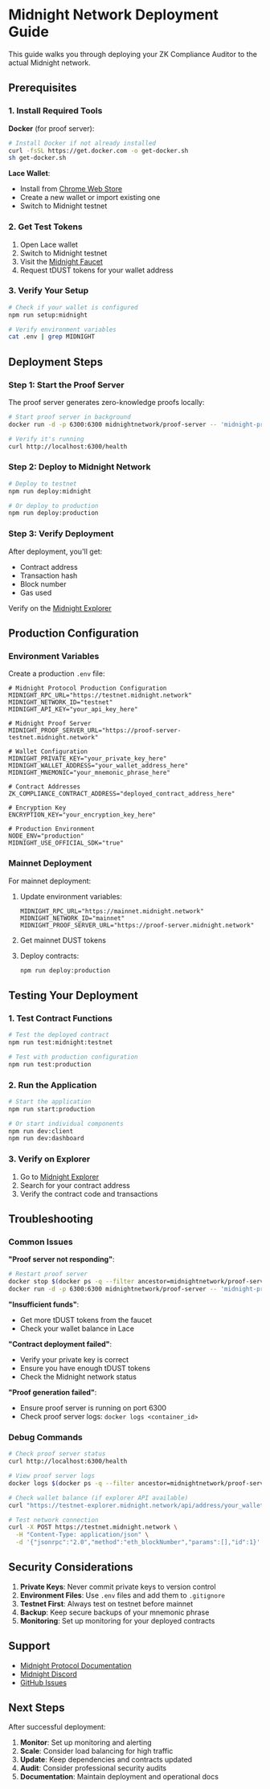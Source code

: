 # Midnight Network Deployment Guide

This guide walks you through deploying your ZK Compliance Auditor to the actual Midnight network.

## Prerequisites

### 1. Install Required Tools

**Docker** (for proof server):
```bash
# Install Docker if not already installed
curl -fsSL https://get.docker.com -o get-docker.sh
sh get-docker.sh
```

**Lace Wallet**:
- Install from [Chrome Web Store](https://chrome.google.com/webstore)
- Create a new wallet or import existing one
- Switch to Midnight testnet

### 2. Get Test Tokens

1. Open Lace wallet
2. Switch to Midnight testnet
3. Visit the [Midnight Faucet](https://testnet-faucet.midnight.network)
4. Request tDUST tokens for your wallet address

### 3. Verify Your Setup

```bash
# Check if your wallet is configured
npm run setup:midnight

# Verify environment variables
cat .env | grep MIDNIGHT
```

## Deployment Steps

### Step 1: Start the Proof Server

The proof server generates zero-knowledge proofs locally:

```bash
# Start proof server in background
docker run -d -p 6300:6300 midnightnetwork/proof-server -- 'midnight-proof-server --network testnet'

# Verify it's running
curl http://localhost:6300/health
```

### Step 2: Deploy to Midnight Network

```bash
# Deploy to testnet
npm run deploy:midnight

# Or deploy to production
npm run deploy:production
```

### Step 3: Verify Deployment

After deployment, you'll get:
- Contract address
- Transaction hash
- Block number
- Gas used

Verify on the [Midnight Explorer](https://testnet-explorer.midnight.network)

## Production Configuration

### Environment Variables

Create a production `.env` file:

```env
# Midnight Protocol Production Configuration
MIDNIGHT_RPC_URL="https://testnet.midnight.network"
MIDNIGHT_NETWORK_ID="testnet"
MIDNIGHT_API_KEY="your_api_key_here"

# Midnight Proof Server
MIDNIGHT_PROOF_SERVER_URL="https://proof-server-testnet.midnight.network"

# Wallet Configuration
MIDNIGHT_PRIVATE_KEY="your_private_key_here"
MIDNIGHT_WALLET_ADDRESS="your_wallet_address_here"
MIDNIGHT_MNEMONIC="your_mnemonic_phrase_here"

# Contract Addresses
ZK_COMPLIANCE_CONTRACT_ADDRESS="deployed_contract_address_here"

# Encryption Key
ENCRYPTION_KEY="your_encryption_key_here"

# Production Environment
NODE_ENV="production"
MIDNIGHT_USE_OFFICIAL_SDK="true"
```

### Mainnet Deployment

For mainnet deployment:

1. Update environment variables:
   ```env
   MIDNIGHT_RPC_URL="https://mainnet.midnight.network"
   MIDNIGHT_NETWORK_ID="mainnet"
   MIDNIGHT_PROOF_SERVER_URL="https://proof-server.midnight.network"
   ```

2. Get mainnet DUST tokens
3. Deploy contracts:
   ```bash
   npm run deploy:production
   ```

## Testing Your Deployment

### 1. Test Contract Functions

```bash
# Test the deployed contract
npm run test:midnight:testnet

# Test with production configuration
npm run test:production
```

### 2. Run the Application

```bash
# Start the application
npm run start:production

# Or start individual components
npm run dev:client
npm run dev:dashboard
```

### 3. Verify on Explorer

1. Go to [Midnight Explorer](https://testnet-explorer.midnight.network)
2. Search for your contract address
3. Verify the contract code and transactions

## Troubleshooting

### Common Issues

**"Proof server not responding"**:
```bash
# Restart proof server
docker stop $(docker ps -q --filter ancestor=midnightnetwork/proof-server)
docker run -d -p 6300:6300 midnightnetwork/proof-server -- 'midnight-proof-server --network testnet'
```

**"Insufficient funds"**:
- Get more tDUST tokens from the faucet
- Check your wallet balance in Lace

**"Contract deployment failed"**:
- Verify your private key is correct
- Ensure you have enough tDUST tokens
- Check the Midnight network status

**"Proof generation failed"**:
- Ensure proof server is running on port 6300
- Check proof server logs: `docker logs <container_id>`

### Debug Commands

```bash
# Check proof server status
curl http://localhost:6300/health

# View proof server logs
docker logs $(docker ps -q --filter ancestor=midnightnetwork/proof-server)

# Check wallet balance (if explorer API available)
curl "https://testnet-explorer.midnight.network/api/address/your_wallet_address"

# Test network connection
curl -X POST https://testnet.midnight.network \
  -H "Content-Type: application/json" \
  -d '{"jsonrpc":"2.0","method":"eth_blockNumber","params":[],"id":1}'
```

## Security Considerations

1. **Private Keys**: Never commit private keys to version control
2. **Environment Files**: Use `.env` files and add them to `.gitignore`
3. **Testnet First**: Always test on testnet before mainnet
4. **Backup**: Keep secure backups of your mnemonic phrase
5. **Monitoring**: Set up monitoring for your deployed contracts

## Support

- [Midnight Protocol Documentation](https://midnight.network/docs)
- [Midnight Discord](https://discord.gg/midnight)
- [GitHub Issues](https://github.com/your-repo/issues)

## Next Steps

After successful deployment:

1. **Monitor**: Set up monitoring and alerting
2. **Scale**: Consider load balancing for high traffic
3. **Update**: Keep dependencies and contracts updated
4. **Audit**: Consider professional security audits
5. **Documentation**: Maintain deployment and operational docs
